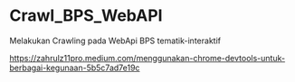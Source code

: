 # Crawl_BPS_WebAPI
Melakukan Crawling pada WebApi BPS tematik-interaktif

https://zahrulz11pro.medium.com/menggunakan-chrome-devtools-untuk-berbagai-kegunaan-5b5c7ad7e19c



